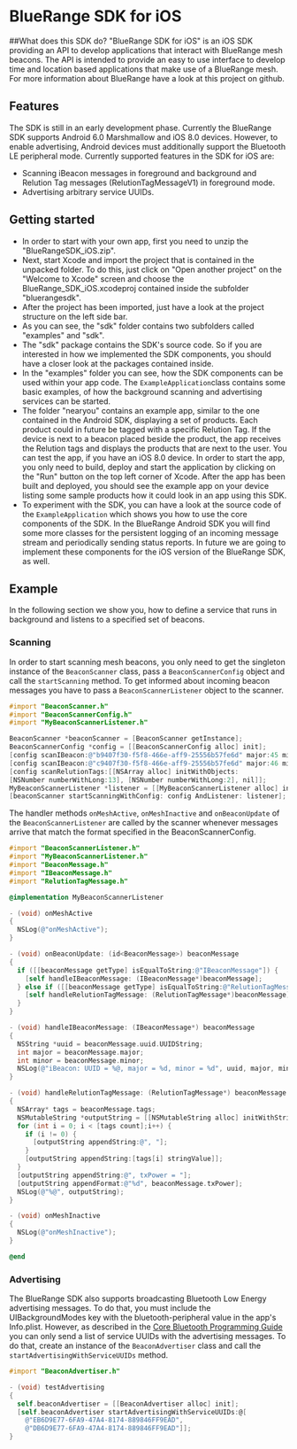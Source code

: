 # BlueRange SDK for iOS
##What does this SDK do?
"BlueRange SDK for iOS" is an iOS SDK providing an API to develop applications that interact with BlueRange mesh beacons. The API is intended to provide an easy to use interface to develop time and location based applications that make use of a BlueRange mesh. For more information about BlueRange have a look at this project on github.

## Features
The SDK is still in an early development phase. Currently the BlueRange SDK supports Android 6.0 Marshmallow and iOS 8.0 devices. However, to enable advertising, Android devices must additionally support the Bluetooth LE peripheral mode. Currently supported features in the SDK for iOS are:
- Scanning iBeacon messages in foreground and background and Relution Tag messages (RelutionTagMessageV1) in foreground mode.
- Advertising arbitrary service UUIDs.

## Getting started
- In order to start with your own app, first you need to unzip the "BlueRangeSDK_iOS.zip".
- Next, start Xcode and import the project that is contained in the unpacked folder. To do this, just click on "Open another project" on the "Welcome to Xcode" screen and choose the BlueRange_SDK_iOS.xcodeproj contained inside the subfolder "bluerangesdk".
- After the project has been imported, just have a look at the project structure on the left side bar.
- As you can see, the "sdk" folder contains two subfolders called "examples" and "sdk".
- The "sdk" package contains the SDK's source code. So if you are interested in how we implemented the SDK components, you should have a closer look at the packages contained inside.
- In the "examples" folder you can see, how the SDK components can be used within your app code. The ```ExampleApplication```class contains some basic examples, of how the background scanning and advertising services can be started.
- The folder "nearyou" contains an example app, similar to the one contained in the Android SDK, displaying a set of products. Each product could in future be tagged with a specific Relution Tag. If the device is next to a beacon placed beside the product, the app receives the Relution tags and displays the products that are next to the user. You can test the app, if you have an iOS 8.0 device. In order to start the app, you only need to build, deploy and start the application by clicking on the "Run" button on the top left corner of Xcode. After the app has been built and deployed, you should see the example app on your device listing some sample products how it could look in an app using this SDK.
- To experiment with the SDK, you can have a look at the source code of the ```ExampleApplication``` which shows you how to use the core components of the SDK. In the BlueRange Android SDK you will find some more classes for the persistent logging of an incoming message stream and periodically sending status reports. In future we are going to implement these components for the iOS version of the BlueRange SDK, as well.

## Example
In the following section we show you, how to define a service that runs in background and listens to a specified set of beacons.
### Scanning
In order to start scanning mesh beacons, you only need to get the singleton instance of the ```BeaconScanner``` class, pass a ```BeaconScannerConfig``` object and call the ```startScanning``` method. To get informed about incoming beacon messages you have to pass a ```BeaconScannerListener``` object to the scanner.
```objective-c
#import "BeaconScanner.h"
#import "BeaconScannerConfig.h"
#import "MyBeaconScannerListener.h"

BeaconScanner *beaconScanner = [BeaconScanner getInstance];
BeaconScannerConfig *config = [[BeaconScannerConfig alloc] init];
[config scanIBeacon:@"b9407f30-f5f8-466e-aff9-25556b57fe6d" major:45 minor:1];
[config scanIBeacon:@"c9407f30-f5f8-466e-aff9-25556b57fe6d" major:46 minor:2];
[config scanRelutionTags:[[NSArray alloc] initWithObjects:
[NSNumber numberWithLong:13], [NSNumber numberWithLong:2], nil]];
MyBeaconScannerListener *listener = [[MyBeaconScannerListener alloc] init];
[beaconScanner startScanningWithConfig: config AndListener: listener];
```

The handler methods ```onMeshActive```, ```onMeshInactive``` and ```onBeaconUpdate``` of the ```BeaconScannerListener``` are called by the scanner whenever messages arrive that match the format specified in the BeaconScannerConfig.
```objective-c
#import "BeaconScannerListener.h"
#import "MyBeaconScannerListener.h"
#import "BeaconMessage.h"
#import "IBeaconMessage.h"
#import "RelutionTagMessage.h"

@implementation MyBeaconScannerListener

- (void) onMeshActive
{
  NSLog(@"onMeshActive");
}

- (void) onBeaconUpdate: (id<BeaconMessage>) beaconMessage
{
  if ([[beaconMessage getType] isEqualToString:@"IBeaconMessage"]) {
    [self handleIBeaconMessage: (IBeaconMessage*)beaconMessage];
  } else if ([[beaconMessage getType] isEqualToString:@"RelutionTagMessageV1"]) {
    [self handleRelutionTagMessage: (RelutionTagMessage*)beaconMessage];
  }
}

- (void) handleIBeaconMessage: (IBeaconMessage*) beaconMessage
{
  NSString *uuid = beaconMessage.uuid.UUIDString;
  int major = beaconMessage.major;
  int minor = beaconMessage.minor;
  NSLog(@"iBeacon: UUID = %@, major = %d, minor = %d", uuid, major, minor);
}

- (void) handleRelutionTagMessage: (RelutionTagMessage*) beaconMessage
{
  NSArray* tags = beaconMessage.tags;
  NSMutableString *outputString = [[NSMutableString alloc] initWithString:@"RelutionTagMessageV1: tags = "];
  for (int i = 0; i < [tags count];i++) {
    if (i != 0) {
      [outputString appendString:@", "];
    }
    [outputString appendString:[tags[i] stringValue]];
  }
  [outputString appendString:@", txPower = "];
  [outputString appendFormat:@"%d", beaconMessage.txPower];
  NSLog(@"%@", outputString);
}

- (void) onMeshInactive
{
  NSLog(@"onMeshInactive");
}

@end
```
### Advertising
The BlueRange SDK also supports broadcasting Bluetooth Low Energy advertising messages. To do that, you must include the UIBackgroundModes key with the bluetooth-peripheral value in the app's Info.plist. However, as described in the [Core Bluetooth Programming Guide](https://developer.apple.com/library/ios/documentation/NetworkingInternetWeb/Conceptual/CoreBluetooth_concepts/CoreBluetoothBackgroundProcessingForIOSApps/PerformingTasksWhileYourAppIsInTheBackground.html) you can only send a list of service UUIDs with the advertising messages. To do that, create an instance of the ```BeaconAdvertiser``` class and call the ```startAdvertisingWithServiceUUIDs``` method.
```objective-c
#import "BeaconAdvertiser.h"

- (void) testAdvertising
{
  self.beaconAdvertiser = [[BeaconAdvertiser alloc] init];
  [self.beaconAdvertiser startAdvertisingWithServiceUUIDs:@[
    @"EB6D9E77-6FA9-47A4-8174-889846FF9EAD",
    @"DB6D9E77-6FA9-47A4-8174-889846FF9EAD"]];
}
```
